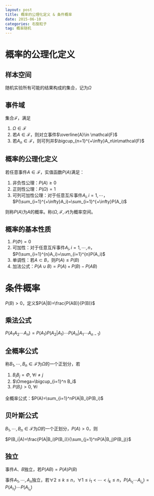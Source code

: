 ```yaml
---
layout: post
title: 概率的公理化定义 & 条件概率
date: 2015-06-10
categories: 右旋粒子
tag: 概率随机
---
```


# 概率的公理化定义

## 样本空间

随机实验所有可能的结果构成的集合，记为$\Omega$

## 事件域

集合$\mathcal{F}$，满足

1. $\Omega\in \mathcal{F}$
2. 若$A\in\mathcal{F}$，则对立事件$\overline{A}\in \mathcal{F}$
3. 若$A_n\in\mathcal{F}$，则可列并$\bigcup_{n=1}^{+\infty}A_n\in\mathcal{F}$

## 概率的公理化定义

若任意事件$A\in\mathcal{F}$，实值函数$P(A)$满足：

1. 非负性公理：$P(A)\ge 0$
2. 正则性公理：$P(\Omega)=1$
3. 可列可加性公理：对于任意互斥事件$A_i, i=1,\cdots$，$P(\sum_{i=1}^{+\infty}A_i)=\sum_{i=1}^{+\infty}P(A_i)$

则称$P(A)$为$A$的概率。称$(\Omega,\mathcal{F},\mathcal{P})$为概率空间。

## 概率的基本性质

1. $P(\Phi)=0$
2. 可加性：对于任意互斥事件$A_i, i=1,\cdots,n$，$P(\sum_{i=1}^{n}A_i)=\sum_{i=1}^{n}P(A_i)$
3. 单调性：若$A\subset B$，则$P(A)\le P(B)$
4. 加法公式：$P(A\cup B)=P(A)+P(B)-P(AB)$

# 条件概率

$P(B)>0$，定义$P(A|B)=\frac{P(AB)}{P(B)}$

## 乘法公式

$P(A_1A_2\cdots A_n)=P(A_1)P(A_2|A_1)\cdots P(A_n|A_1\cdots A_{n-1})$

## 全概率公式

称$B_1,\cdots,B_n\in\mathcal{F}$为$\Omega$的一个正划分，若

1. $B_iB_j=\Phi$, $\forall i\neq j$
2. $\Omega=\bigcup_{i=1}^n B_i$
3. $P(B_i)>0$, $\forall i$

全概率公式：$P(A)=\sum_{i=1}^nP(A|B_i)P(B_i)$

## 贝叶斯公式

$B_1,\cdots,B_n\in\mathcal{F}$为$\Omega$的一个正划分，$P(A)>0$，则

$P(B_i|A)=\frac{P(A|B_i)P(B_i)}{\sum_{j=1}^nP(A|B_j)P(B_j)}$

## 独立

事件$A$、$B$独立，若$P(AB)=P(A)P(B)$

事件$A_1,\cdots,A_n$独立，若$\forall 2\le k\le n$，$\forall 1\le i_1<\cdots<i_k\le n$，$P(A_{i_1}\cdots A_{i_n})=P(A_{i_1})\cdots P(A_{i_n})$
